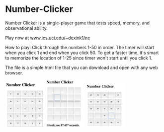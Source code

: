 # Number-Clicker

Number Clicker is a single-player game that tests speed, memory, and observational ability.

Play now at www.ics.uci.edu/~dexink1/nc

How to play:
Click through the numbers 1-50 in order. The timer will start when you click 1 and end when you click 50. To get a faster time, it's smart to memorize the location of 1-25 since timer won't start until you click 1.

The file is a simple html file that you can download and open with any web browser.

<p>
<img src="https://github.com/dexink1/Number-Clicker/blob/master/nc1.png" width=25% height=auto>
<img src="https://github.com/dexink1/Number-Clicker/blob/master/nc2.png" width=25% height=auto>
<img src="https://github.com/dexink1/Number-Clicker/blob/master/nc3.png" width=25% height=auto>
</p>
